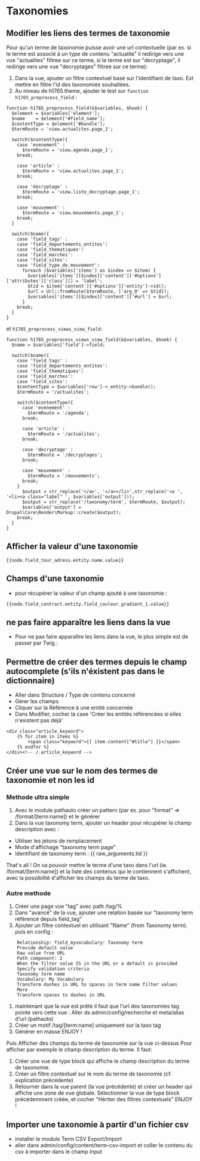 # Taxonomies
## Modifier les liens des termes de taxonomie
Pour qu'un terme de taxonomie puisse avoir une url contextuelle (par ex. si le terme est associé à un type de contenu "actualite" il redirige vers une vue "actualites" filtree sur ce terme, si le terme est sur "decryptage", il redirige vers une vue "decryptages" filtree sur ce terme):
1. Dans la vue, ajouter un filtre contextuel basé sur l'identifiant de taxo. Est mettre en filtre l'id des taxonomies souhaitées.
1. Au niveau de h1765.theme, ajouter le test sur ```function h1765_preprocess_field``` :

```
function h1765_preprocess_field(&$variables, $hook) {
  $element = $variables['element'];
  $name    = $element['#field_name'];
  $contentType = $element['#bundle'];
  $termRoute = 'view.actualites.page_1';

  switch($contentType){
    case 'evenement' :
      $termRoute = 'view.agenda.page_1';
    break;

    case 'article' :
      $termRoute = 'view.actualites.page_1';
    break;

    case 'decryptage' :
      $termRoute = 'view.liste_decryptage.page_1';
    break;

    case 'mouvement' :
      $termRoute = 'view.mouvements.page_1';
    break;
  }

  switch($name){
    case 'field_tags' :
    case 'field_departements_entites':
    case 'field_thematiques':
    case 'field_marches':
    case 'field_sites':
    case 'field_type_de_mouvement':
      foreach ($variables['items'] as $index => $item) {
        $variables['items'][$index]['content']['#options']['attributes']['class'][] = 'label';
        $tid = $item['content']['#options']['entity']->id();
        $url = Url::fromRoute($termRoute, ['arg_0' => $tid]);
        $variables['items'][$index]['content']['#url'] = $url;
      }
    break;
  }
}
```

et ```h1765_preprocess_views_view_field```:

```
function h1765_preprocess_views_view_field(&$variables, $hook) {
  $name = $variables['field']->field;

  switch($name){
    case 'field_tags' :
    case 'field_departements_entites':
    case 'field_thematiques':
    case 'field_marches':
    case 'field_sites':
    $contentType = $variables['row']->_entity->bundle();
    $termRoute = '/actualites';

    switch($contentType){
      case 'evenement' :
        $termRoute = '/agenda';
      break;

      case 'article' :
        $termRoute = '/actualites';
      break;

      case 'decryptage' :
        $termRoute = '/decryptages';
      break;

      case 'mouvement' :
        $termRoute = '/mouvements';
      break;
    }
      $output = str_replace('</a>', '</a></li>',str_replace('<a ', '<li><a class="label" ', $variables['output']));
      $output = str_replace('/taxonomy/term', $termRoute, $output);
      $variables['output'] = Drupal\Core\Render\Markup::create($output);
    break;
  }
}
```

## Afficher la valeur d'une taxonomie
```
{{node.field_tour_adress.entity.name.value}}
```

## Champs d'une taxonomie
- pour récupérer la valeur d'un champ ajouté à une taxonomie :
```
{{node.field_contract.entity.field_couleur_gradient_1.value}}
```

## ne pas faire apparaître les liens dans la vue
- Pour ne pas faire apparaître les liens dans la vue, le plus simple est de passer par Twig :

## Permettre de créer des termes depuis le champ autocomplete (s'ils n'éxistent pas dans le dictionnaire)
- Aller dans Structure / Type de contenu concerné
- Gérer les champs
- Cliquer sur la Référence à une entité concernée
- Dans Modifier, cocher la case 'Créer les entités référencées si elles n'existent pas déjà'


```
<div class="article_keyword">
	{% for item in items %}
    	<span class="keyword">{{ item.content["#title"] }}</span>
    {% endfor %}
</div><!-- /.article_keyword -->
```

## Créer une vue sur le nom des termes de taxonomie et non les id

### Methode ultra simple
1. Avec le module pathauto créer un pattern (par ex. pour "format" => /format/[term:name]) et le générer
1. Dans la vue taxonomy term, ajouter un header pour récupérer le champ description avec :
- Utiliser les jetons de remplacement
- Mode d'affichage "taxonomy term page"
- Identifiant de taxonomy term : {{ raw_arguments.tid }}

That's all ! On va pouvoir mettre le terme d'une taxo dans l'url (ie. /format/[term:name]) et la liste des contenus qui le contiennent s'affichent, avec la possibilité d'afficher les champs du terme de taxo.

### Autre methode
1. Créer une page vue "tag" avec path /tag/%
1. Dans "avancé" de la vue, ajouter une relation basée sur "taxonomy term référencé depuis field_tag"
1. Ajouter un filtre contextuel en utilisant "Name" (from Taxonomy term). puis en config :
```
    Relationship: field_myvocabulary: Taxonomy term
    Provide default value
    Raw value from URL
    Path component: 2
    When the filter value IS in the URL or a default is provided
    Specify validation criteria
    Taxonomy term name
    Vocabulary: My Vocabulary
    Transform dashes in URL to spaces in term name filter values
    More
    Transform spaces to dashes in URL
```
1. maintenant que la vue est prête il faut que l'url des taxonomies tag pointe vers cette vue : Aller ds admin/config/recherche et meta/alias d'url (pathauto)
1. Créer un motif /tag/[term:name] uniquement sur la taxo tag
1. Générer en masse
ENJOY !

Puis Afficher des champs du terme de taxonomie sur la vue ci-dessus
Pour afficher par exemple le champ description du terme. Il faut:
1. Créer une vue de type block qui affiche le champ description du terme de taxonomie.
1. Créer un filtre contextuel sur le nom du terme de taxonomie (cf. explication précédente)
1. Retourner dans la vue parent (la vue précédente) et créer un header qui affiche une zone de vue globale. Sélectionner la vue de type block précédemment créée, et cocher "Hériter des filtres contextuels"
ENJOY !

## Importer une taxonomie à partir d'un fichier csv
- installer le module Term CSV Export/Import
- aller dans admin/config/content/term-csv-import et coller le contenu du csv à importer dans le champ Input
